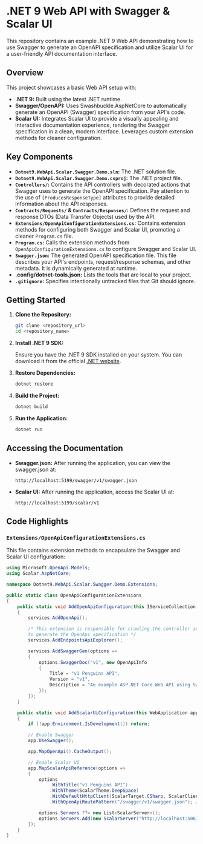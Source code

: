 # .NET 9 Web API with Swagger & Scalar UI

This repository contains an example .NET 9 Web API demonstrating how to use Swagger to generate an OpenAPI specification and utilize Scalar UI for a user-friendly API documentation interface.

## Overview

This project showcases a basic Web API setup with:

*   **.NET 9:** Built using the latest .NET runtime.
*   **Swagger/OpenAPI:** Uses Swashbuckle.AspNetCore to automatically generate an OpenAPI (Swagger) specification from your API's code.
*   **Scalar UI:** Integrates Scalar UI to provide a visually appealing and interactive documentation experience, rendering the Swagger specification in a clean, modern interface.  Leverages custom extension methods for cleaner configuration.

## Key Components

*   **`Dotnet9.WebApi.Scalar.Swagger.Demo.sln`:** The .NET solution file.
*   **`Dotnet9.WebApi.Scalar.Swagger.Demo.csproj`:** The .NET project file.
*   **`Controllers/`:** Contains the API controllers with decorated actions that Swagger uses to generate the OpenAPI specification.  Pay attention to the use of `[ProducesResponseType]` attributes to provide detailed information about the API responses.
*   **`Contracts/Requests/` & `Contracts/Responses/`:** Defines the request and response DTOs (Data Transfer Objects) used by the API.
*   **`Extensions/OpenApiConfigurationExtensions.cs`:** Contains extension methods for configuring both Swagger and Scalar UI, promoting a cleaner `Program.cs` file.
*   **`Program.cs`:**  Calls the extension methods from `OpenApiConfigurationExtensions.cs` to configure Swagger and Scalar UI.
*   **`Swagger.json`:** The generated OpenAPI specification file.  This file describes your API's endpoints, request/response schemas, and other metadata. It is dynamically generated at runtime.
*   **.config/dotnet-tools.json:** Lists the tools that are local to your project.
*   **`.gitignore`:** Specifies intentionally untracked files that Git should ignore.

## Getting Started

1.  **Clone the Repository:**

    ```bash
    git clone <repository_url>
    cd <repository_name>
    ```

2.  **Install .NET 9 SDK:**

    Ensure you have the .NET 9 SDK installed on your system. You can download it from the official [.NET website](https://dotnet.microsoft.com/en-us/download).

3.  **Restore Dependencies:**

    ```bash
    dotnet restore
    ```

4.  **Build the Project:**

    ```bash
    dotnet build
    ```

5.  **Run the Application:**

    ```bash
    dotnet run
    ```

## Accessing the Documentation

*   **Swagger.json:** After running the application, you can view the swagger.json at:

    ```
    http://localhost:5199/swagger/v1/swagger.json
    ```

*   **Scalar UI:** After running the application, access the Scalar UI at:

    ```
    http://localhost:5199/scalar/v1
    ```

## Code Highlights

### `Extensions/OpenApiConfigurationExtensions.cs`

This file contains extension methods to encapsulate the Swagger and Scalar UI configuration:

```csharp
using Microsoft.OpenApi.Models;
using Scalar.AspNetCore;

namespace Dotnet9.WebApi.Scalar.Swagger.Demo.Extensions;

public static class OpenApiConfigurationExtensions
{
    public static void AddOpenApiConfiguration(this IServiceCollection services)
    {
        services.AddOpenApi();

        /* This extension is responsible for crawling the controller action annotations
        to generate the OpenApi specification */
        services.AddEndpointsApiExplorer();

        services.AddSwaggerGen(options =>
        {
            options.SwaggerDoc("v1", new OpenApiInfo
            {
                Title = "v1 Penguins API",
                Version = "v1",
                Description = "An example ASP.NET Core Web API using Swagger with Scalar UI",
            });
        });
    }

    public static void AddScalarUiConfiguration(this WebApplication app)
    {
        if (!app.Environment.IsDevelopment()) return;

        // Enable Swagger
        app.UseSwagger();

        app.MapOpenApi().CacheOutput();

        // Enable Scalar UI
        app.MapScalarApiReference(options =>
        {
            options
                .WithTitle("v1 Penguins API")
                .WithTheme(ScalarTheme.DeepSpace)
                .WithDefaultHttpClient(ScalarTarget.CSharp, ScalarClient.HttpClient)
                .WithOpenApiRoutePattern("/swagger/v1/swagger.json"); // Setup Scalar UI to route to swagger.json

            options.Servers ??= new List<ScalarServer>();
            options.Servers.Add(new ScalarServer("http://localhost:5063"));
        });
    }
}
